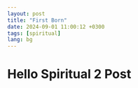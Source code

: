 ```yaml
---
layout: post
title: "First Born"
date: 2024-09-01 11:00:12 +0300
tags: [spiritual]
lang: bg
---
```

# Hello Spiritual 2 Post 

